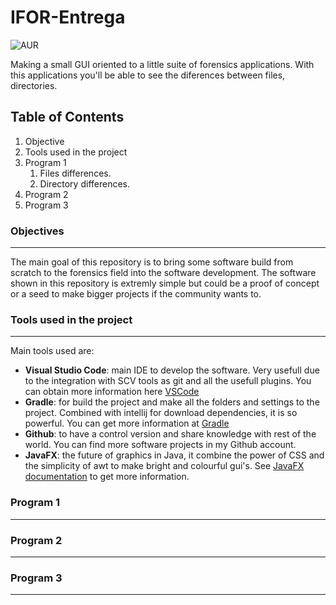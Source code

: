# IFOR-Entrega

![AUR](https://img.shields.io/aur/license/yaourt.svg)

Making a small GUI oriented to a little suite of forensics applications. With this applications you'll be able to see the diferences between files, directories.

## Table of Contents

1. Objective
2. Tools used in the project
2. Program 1
    1. Files differences.
    2. Directory differences.
3. Program 2
4. Program 3

### Objectives
---
The main goal of this repository is to bring some software build from scratch to the forensics field into the software development. The software shown in this repository is extremly simple but could be a proof of concept or a seed to make bigger projects if the community wants to. 

### Tools used in the project
---

Main tools used are:

- **Visual Studio Code**: main IDE to develop the software. Very usefull due to the integration with SCV tools as git and all the usefull plugins. You can obtain more information here [VSCode](https://code.visualstudio.com/)
- **Gradle**: for build the project and make all the folders and settings to the project. Combined with intellij for download dependencies, it is so powerful. You can get more information at [Gradle](https://gradle.org/)
- **Github**: to have a control version and share knowledge with rest of the world. You can find more software projects in my Github account. 
- **JavaFX**: the future of graphics in Java, it combine the power of CSS and the simplicity of awt to make bright and colourful gui's. See [JavaFX documentation](https://www.oracle.com/technetwork/java/javafx/documentation/index.html) to get more information. 

### Program 1
---

### Program 2
---

### Program 3
---




